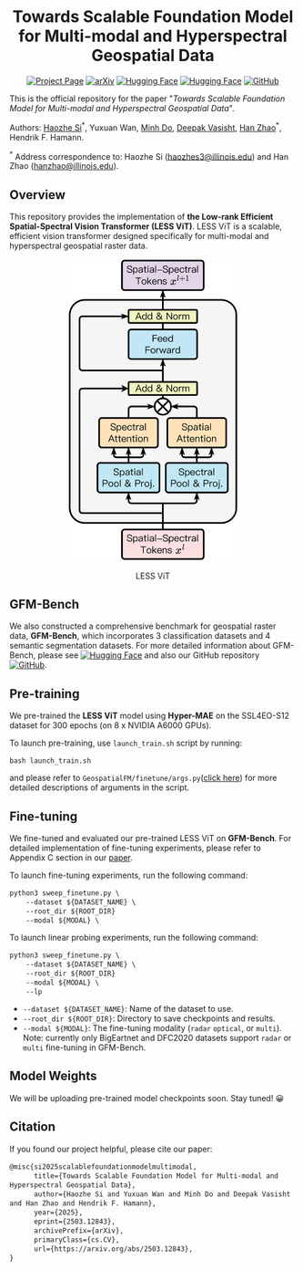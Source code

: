<div align="center">

<h1>Towards Scalable Foundation Model for Multi-modal and Hyperspectral Geospatial Data</h1>

[![Project Page](https://img.shields.io/badge/Project-Page-blue)](https://github.com/uiuctml/GeospatialFM)
[![arXiv](https://img.shields.io/badge/arXiv-Paper-red?logo=arxiv)](https://github.com/uiuctml/GeospatialFM)
[![Hugging Face](https://img.shields.io/badge/HuggingFace-Model-yellow?logo=huggingface&logoColor=yellow)](https://github.com/uiuctml/GeospatialFM)
[![Hugging Face](https://img.shields.io/badge/HuggingFace-GFMBench-purple?logo=huggingface&logoColor=yellow)](https://huggingface.co/GFM-Bench)
[![GitHub](https://img.shields.io/badge/GitHub-GFMBench-green?logo=github&logoColor=white)](https://github.com/uiuctml/GFM-Bench)

</div>

This is the official repository for the paper 
"_Towards Scalable Foundation Model for Multi-modal and Hyperspectral Geospatial Data_".  

Authors: 
[Haozhe Si](https://ehzoahis.github.io/)<sup>\*</sup>,
Yuxuan Wan, 
[Minh Do](https://minhdo.ece.illinois.edu/), 
[Deepak Vasisht](https://deepakv.web.illinois.edu/), 
[Han Zhao](https://hanzhaoml.github.io/)<sup>\*</sup>, 
Hendrik F. Hamann.

<sup>\*</sup> Address correspondence to: Haozhe Si (haozhes3@illinois.edu) and Han Zhao (hanzhao@illinois.edu).</sup>

## Overview
This repository provides the implementation of **the Low-rank Efficient Spatial-Spectral Vision Transformer (LESS ViT)**. LESS ViT is a scalable, efficient vision transformer designed specifically for multi-modal and hyperspectral geospatial raster data.
<div align="center">
<img src="./assets/less_vit.png" alt="workflow" width="300"/>
    <p>LESS ViT</p>
</div>

## GFM-Bench
We also constructed a comprehensive benchmark for geospatial raster data, **GFM-Bench**, which incorporates 3 classification datasets and 4 semantic segmentation datasets. For more detailed information about GFM-Bench, please see [![Hugging Face](https://img.shields.io/badge/HuggingFace-GFMBench-purple?logo=huggingface&logoColor=yellow)](https://huggingface.co/GFM-Bench) and also our GitHub repository     [![GitHub](https://img.shields.io/badge/GitHub-GFMBench-green?logo=github&logoColor=white)](https://github.com/uiuctml/GFM-Bench).

## Pre-training
We pre-trained the **LESS ViT** model using **Hyper-MAE** on the SSL4EO-S12 dataset for 300 epochs (on 8 x NVIDIA A6000 GPUs).

To launch pre-training, use `launch_train.sh` script by running:
```shell
bash launch_train.sh
```
and please refer to `GeospatialFM/finetune/args.py`([click here](https://github.com/uiuctml/GeospatialFM/blob/main/GeospatialFM/finetune/args.py)) for more detailed descriptions of arguments in the script.

## Fine-tuning
We fine-tuned and evaluated our pre-trained LESS ViT on **GFM-Bench**. For detailed implementation of fine-tuning experiments, please refer to Appendix C section in our [paper](https://arxiv.org/pdf/2503.12843).

To launch fine-tuning experiments, run the following command:
```shell
python3 sweep_finetune.py \
    --dataset ${DATASET_NAME} \
    --root_dir ${ROOT_DIR}
    --modal ${MODAL} \
```

To launch linear probing experiments, run the following command:
```shell
python3 sweep_finetune.py \
    --dataset ${DATASET_NAME} \
    --root_dir ${ROOT_DIR}
    --modal ${MODAL} \
    --lp
```

- `--dataset ${DATASET_NAME}`: Name of the dataset to use.
- `--root_dir ${ROOT_DIR}`: Directory to save checkpoints and results.
- `--modal ${MODAL}`: The fine-tuning modality (`radar` `optical`, or `multi`). Note: currently only BigEartnet and DFC2020 datasets support `radar` or `multi` fine-tuning in GFM-Bench.

## Model Weights
We will be uploading pre-trained model checkpoints soon. Stay tuned! 😀

## Citation
If you found our project helpful, please cite our paper:
```
@misc{si2025scalablefoundationmodelmultimodal,
      title={Towards Scalable Foundation Model for Multi-modal and Hyperspectral Geospatial Data}, 
      author={Haozhe Si and Yuxuan Wan and Minh Do and Deepak Vasisht and Han Zhao and Hendrik F. Hamann},
      year={2025},
      eprint={2503.12843},
      archivePrefix={arXiv},
      primaryClass={cs.CV},
      url={https://arxiv.org/abs/2503.12843}, 
}
```
